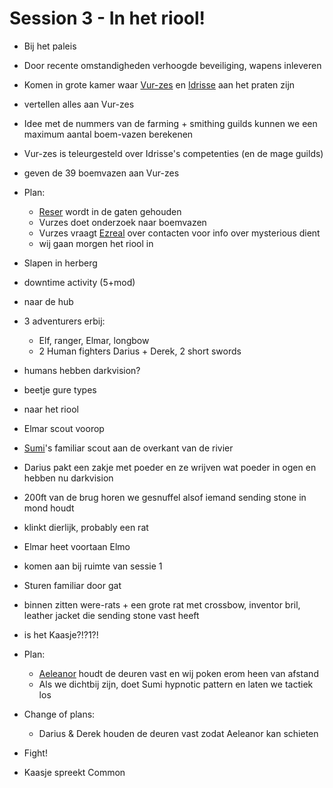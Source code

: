 # Session 3 - In het riool!

- Bij het paleis
- Door recente omstandigheden verhoogde beveiliging, wapens inleveren

- Komen in grote kamer waar [Vur-zes](https://bookstack.hemels.me/books/Inquisitors/page/sanos#Vur-zes%20Lunzik) en [Idrisse](https://bookstack.hemels.me/books/Inquisitors/page/mage-guild#Idrisse%20Oqora) aan het praten zijn
- vertellen alles aan Vur-zes

- Idee met de nummers van de farming + smithing guilds kunnen we een maximum aantal boem-vazen berekenen

- Vur-zes is teleurgesteld over Idrisse's competenties (en de mage guilds)
- geven de 39 boemvazen aan Vur-zes
- Plan:
    - [Reser](https://bookstack.hemels.me/books/Inquisitors/page/sanos#Reser%20Glisk) wordt in de gaten gehouden
    - Vurzes doet onderzoek naar boemvazen
    - Vurzes vraagt [Ezreal](https://bookstack.hemels.me/books/Inquisitors/page/ezreal) over contacten voor info over mysterious dient
    - wij gaan morgen het riool in

- Slapen in herberg
- downtime activity (5+mod)

- naar de hub
- 3 adventurers erbij:
    - Elf, ranger, Elmar, longbow
    - 2 Human fighters Darius + Derek, 2 short swords

- humans hebben darkvision?
- beetje gure types

- naar het riool
- Elmar scout voorop
- [Sumi](https://bookstack.hemels.me/books/Inquisitors/page/sumi)'s familiar scout aan de overkant van de rivier

- Darius pakt een zakje met poeder en ze wrijven wat poeder in ogen en hebben nu darkvision

- 200ft van de brug horen we gesnuffel alsof iemand sending stone in mond houdt
- klinkt dierlijk, probably een rat
- Elmar heet voortaan Elmo
- komen aan bij ruimte van sessie 1
- Sturen familiar door gat
- binnen zitten were-rats + een grote rat met crossbow, inventor bril, leather jacket die sending stone vast heeft

- is het Kaasje?!?1?!

- Plan:
    - [Aeleanor](https://bookstack.hemels.me/books/Inquisitors/page/aeleanor) houdt de deuren vast en wij poken erom heen van afstand
    - Als we dichtbij zijn, doet Sumi hypnotic pattern en laten we tactiek los

- Change of plans:
    - Darius & Derek houden de deuren vast zodat Aeleanor kan schieten

- Fight!

- Kaasje spreekt Common
